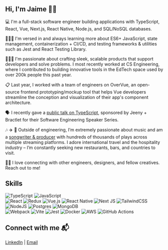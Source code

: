 ## Hi, I'm Jaime 👋🏽

💻 I'm a full-stack software engineer building applications with TypeScript, React, Vue, Next.js, React Native, Node.js, and SQL/NoSQL databases.

👨🏽‍💻 I'm versed in and always learning more about ES6+ JavaScript, state management, containerization + CI/CD, and testing frameworks & utilities such as Jest and React Testing Library.

🧑🏽‍🏫 I'm passionate about crafting sleek, scalable products that support developers and solve problems. I most recently worked at CS Engineering, where I contributed to building innovative tools in the EdTech space used by over 200k people this past year.

📋 Last year, I worked with a team of engineers on OverVue, an open-source frontend prototyping/mockup tool that helps Vue developers streamline the conception and visualization of their app's component architecture.

🗣️ I recently gave a [public talk on TypeScript](https://www.youtube.com/watch?v=YFhO8jRY6O0&ab_channel=JaimedeVenecia), sponsored by Jeeny + Bractlet for their Software Engineering Speaker Series.

🎶 ✈️ 🍱 Outside of engineering, I’m extremely passionate about music and am a [songwriter & producer](https://www.soundcloud.com/jdvplus) with hundreds of thousands of plays across multiple streaming platforms. I adore international travel and the hospitality industry – I’m constantly seeking new restaurants, bars, and countries to visit.

🤝🏽 I love connecting with other engineers, designers, and fellow creatives. Reach out to me!

## Skills
![TypeScript](https://img.shields.io/badge/typescript-%23007ACC.svg?style=for-the-badge&logo=typescript&logoColor=white) ![JavaScript](https://img.shields.io/badge/javascript-%23323330.svg?style=for-the-badge&logo=javascript&logoColor=%23F7DF1E)<br>
![React](https://img.shields.io/badge/react-%2320232a.svg?style=for-the-badge&logo=react&logoColor=%2361DAFB) ![Redux](https://img.shields.io/badge/redux-%23593d88.svg?style=for-the-badge&logo=redux&logoColor=white) ![Vue.js](https://img.shields.io/badge/vuejs-%2335495e.svg?style=for-the-badge&logo=vuedotjs&logoColor=%234FC08D) ![React Native](https://img.shields.io/badge/react_native-%2320232a.svg?style=for-the-badge&logo=react&logoColor=%2361DAFB) ![Next JS](https://img.shields.io/badge/Next-black?style=for-the-badge&logo=next.js&logoColor=white) ![TailwindCSS](https://img.shields.io/badge/tailwindcss-%2338B2AC.svg?style=for-the-badge&logo=tailwind-css&logoColor=white)<br>
![NodeJS](https://img.shields.io/badge/node.js-6DA55F?style=for-the-badge&logo=node.js&logoColor=white) ![Postgres](https://img.shields.io/badge/postgres-%23316192.svg?style=for-the-badge&logo=postgresql&logoColor=white) ![MongoDB](https://img.shields.io/badge/MongoDB-%234ea94b.svg?style=for-the-badge&logo=mongodb&logoColor=white)<br>
![Webpack](https://img.shields.io/badge/webpack-%238DD6F9.svg?style=for-the-badge&logo=webpack&logoColor=black) ![Vite](https://img.shields.io/badge/vite-%23646CFF.svg?style=for-the-badge&logo=vite&logoColor=white) ![Jest](https://img.shields.io/badge/-jest-%23C21325?style=for-the-badge&logo=jest&logoColor=white) ![Docker](https://img.shields.io/badge/docker-%230db7ed.svg?style=for-the-badge&logo=docker&logoColor=white) ![AWS](https://img.shields.io/badge/AWS-%23FF9900.svg?style=for-the-badge&logo=amazon-aws&logoColor=white) ![GitHub Actions](https://img.shields.io/badge/github%20actions-%232671E5.svg?style=for-the-badge&logo=githubactions&logoColor)

## Connect with me 📬

[LinkedIn](https://www.linkedin.com/in/jaime-dv/) | [Email](mailto:deveneciaj@gmail.com)
